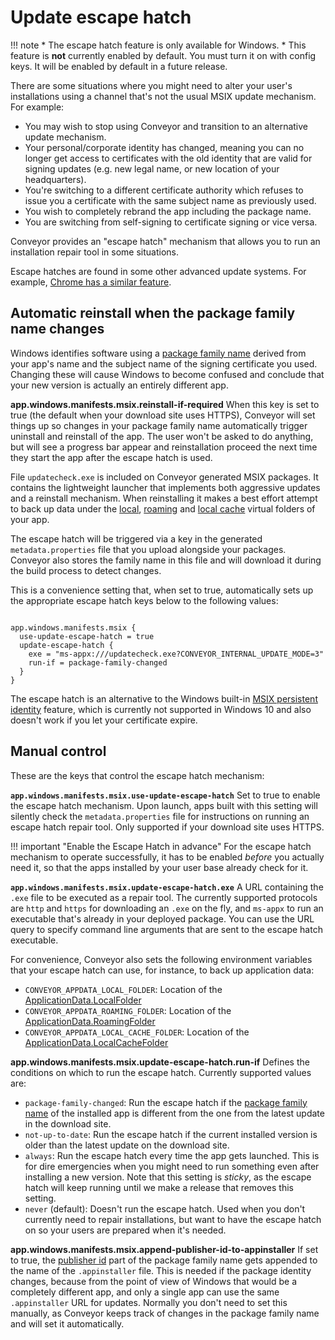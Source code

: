 # Update escape hatch

!!! note
    * The escape hatch feature is only available for Windows.
    * This feature is **not** currently enabled by default. You must turn it on with config keys. It will be enabled by default in a future release.

There are some situations where you might need to alter your user's installations using a channel that's not the usual MSIX update mechanism.
For example:

* You may wish to stop using Conveyor and transition to an alternative update mechanism. 
* Your personal/corporate identity has changed, meaning you can no longer get access to certificates with the old identity that are valid 
  for signing updates (e.g. new legal name, or new location of your headquarters).
* You're switching to a different certificate authority which refuses to issue you a certificate with the same subject name as previously used. 
* You wish to completely rebrand the app including the package name. 
* You are switching from self-signing to certificate signing or vice versa.

Conveyor provides an "escape hatch" mechanism that allows you to run an installation repair tool in some situations.

Escape hatches are found in some other advanced update systems. For example, [Chrome has a similar feature](https://chromium.googlesource.com/chromium/src/+/HEAD/chrome/elevation_service/README.md).

## Automatic reinstall when the package family name changes

Windows identifies software using a [package family name](https://learn.microsoft.com/en-us/windows/apps/desktop/modernize/package-identity-overview#package-family-name) 
derived from your app's name and the subject name of the signing certificate you used. Changing these will cause Windows to become confused
and conclude that your new version is actually an entirely different app.

**app.windows.manifests.msix.reinstall-if-required** When this key is set to true (the default when your download site uses HTTPS), Conveyor will set things
up so changes in your package family name automatically trigger uninstall and reinstall of the app. 
The user won't be asked to do anything, but will see a progress bar appear and reinstallation proceed the next time they start the app after the escape hatch is used.

File `updatecheck.exe` is included on Conveyor generated MSIX packages. It contains the lightweight launcher that implements both aggressive
updates and a reinstall mechanism. When reinstalling it makes a best effort attempt to back up data under the 
[local](https://learn.microsoft.com/en-us/uwp/api/windows.storage.applicationdata.localfolder?view=winrt-22621), 
[roaming](https://learn.microsoft.com/en-us/uwp/api/windows.storage.applicationdata.roamingfolder?view=winrt-22621) and 
[local cache](https://learn.microsoft.com/en-us/uwp/api/windows.storage.applicationdata.localcachefolder?view=winrt-22621) virtual folders 
of your app.

The escape hatch will be triggered via a key in the generated `metadata.properties` file that you upload alongside your packages. Conveyor
also stores the family name in this file and will download it during the build process to detect changes.

This is a convenience setting that, when set to true, automatically sets up the appropriate escape hatch keys below to the following values:

```hocon

app.windows.manifests.msix {
  use-update-escape-hatch = true
  update-escape-hatch {
    exe = "ms-appx:///updatecheck.exe?CONVEYOR_INTERNAL_UPDATE_MODE=3"
    run-if = package-family-changed
  }
}
```

The escape hatch is an alternative to the Windows built-in [MSIX persistent
identity](https://learn.microsoft.com/en-us/windows/msix/package/persistent-identity) feature, which is currently not supported in Windows
10 and also doesn't work if you let your certificate expire.

## Manual control

These are the keys that control the escape hatch mechanism:

**`app.windows.manifests.msix.use-update-escape-hatch`** Set to true to enable the escape hatch mechanism. Upon launch, apps built with this setting will silently check the `metadata.properties` file for instructions
on running an escape hatch repair tool. Only supported if your download site uses HTTPS.

!!! important "Enable the Escape Hatch in advance"
    For the escape hatch mechanism to operate successfully, it has to be enabled *before* you actually need it, so that the apps installed by your user base already check for it.

**`app.windows.manifests.msix.update-escape-hatch.exe`** A URL containing the `.exe` file to be executed as a repair tool. The currently supported protocols are `http` and `https` for downloading an `.exe` on the fly,
and `ms-appx` to run an executable that's already in your deployed package. You can use the URL query to specify command line arguments that are sent to the escape hatch executable.

For convenience, Conveyor also sets the following environment variables that your escape hatch can use, for instance, to back up application data:

* `CONVEYOR_APPDATA_LOCAL_FOLDER`: Location of the [ApplicationData.LocalFolder](https://learn.microsoft.com/en-us/uwp/api/windows.storage.applicationdata.localfolder?view=winrt-22621)
* `CONVEYOR_APPDATA_ROAMING_FOLDER`: Location of the [ApplicationData.RoamingFolder](https://learn.microsoft.com/en-us/uwp/api/windows.storage.applicationdata.roamingfolder?view=winrt-22621)
* `CONVEYOR_APPDATA_LOCAL_CACHE_FOLDER`: Location of the [ApplicationData.LocalCacheFolder](https://learn.microsoft.com/en-us/uwp/api/windows.storage.applicationdata.localcachefolder?view=winrt-22621)

**app.windows.manifests.msix.update-escape-hatch.run-if** Defines the conditions on which to run the escape hatch. Currently supported values are:

* `package-family-changed`: Run the escape hatch if the [package family name](https://learn.microsoft.com/en-us/windows/apps/desktop/modernize/package-identity-overview#package-family-name) of the installed app is different from the one from the latest update in the download site.
* `not-up-to-date`: Run the escape hatch if the current installed version is older than the latest update on the download site.
* `always`: Run the escape hatch every time the app gets launched. This is for dire emergencies when you might need to run something even after installing a new version. Note that this setting is *sticky*, as the escape hatch will keep running until we make a release that removes this setting.
* `never` (default): Doesn't run the escape hatch. Used when you don't currently need to repair installations, but want to have the escape hatch on so your users are prepared when it's needed.

**app.windows.manifests.msix.append-publisher-id-to-appinstaller** If set to true, the [publisher id](https://learn.microsoft.com/en-us/windows/apps/desktop/modernize/package-identity-overview#publisher-id) part of the package family name gets appended to the name of the `.appinstaller` file.
This is needed if the package identity changes, because from the point of view of Windows that would be a completely different app, and only a single app can use the same `.appinstaller` URL for updates.
Normally you don't need to set this manually, as Conveyor keeps track of changes in the package family name and will set it automatically.
